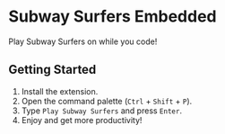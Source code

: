 # Subway Surfers Embedded
Play Subway Surfers on while you code!

## Getting Started
1. Install the extension.
1. Open the command palette (`Ctrl` + `Shift` + `P`).
1. Type `Play Subway Surfers` and press `Enter`.
1. Enjoy and get more productivity!